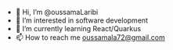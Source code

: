 - 👋 Hi, I’m @oussamaLaribi
- 👀 I’m interested in software development
- 🌱 I’m currently learning React/Quarkus
- 📫 How to reach me oussamala72@gmail.com

<!---
oussamaLaribi/oussamaLaribi is a ✨ special ✨ repository because its `README.md` (this file) appears on your GitHub profile.
You can click the Preview link to take a look at your changes.
--->
